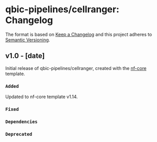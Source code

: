 # qbic-pipelines/cellranger: Changelog

The format is based on [Keep a Changelog](https://keepachangelog.com/en/1.0.0/)
and this project adheres to [Semantic Versioning](https://semver.org/spec/v2.0.0.html).

## v1.0 - [date]

Initial release of qbic-pipelines/cellranger, created with the [nf-core](https://nf-co.re/) template.

### `Added`

Updated to nf-core template v1.14.

### `Fixed`

### `Dependencies`

### `Deprecated`
